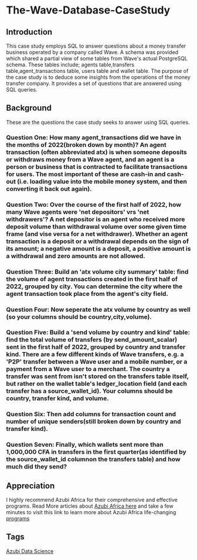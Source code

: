 # The-Wave-Database-CaseStudy
## Introduction
This case study employs SQL to answer questions about a money transfer business operated by a company called Wave. A schema was provided which shared a partial view of some tables from Wave's actual PostgreSQL schema. These tables include; agents table,transfers table,agent_transactions table, users table and wallet table. The purpose of the case study is to deduce some insights from the operations of the money transfer company. It provides a set of questions that are answered using SQL queries. 

## Background
These are the questions the case study seeks to answer using SQL queries.
### Question One: How many agent_transactions did we have in the months of 2022(broken down by month)? An agent transaction (often abbreviated atx) is when someone deposits or withdraws money from a Wave agent, and an agent is a person or business that is contracted to facilitate transactions for users. The most important of these are cash-in and cash-out (i.e. loading value into the mobile money system, and then converting it back out again).
### Question Two: Over the course of the first half of 2022, how many Wave agents were 'net depositors' vrs 'net withdrawers'? A net depositor is an agent who received more deposit volume than withdrawal volume over some given time frame (and vise versa for a net withdrawer). Whether an agent transaction is a deposit or a withdrawal depends on the sign of its amount; a negative amount is a deposit, a positive amount is a withdrawal and zero amounts are not allowed. 
### Question Three: Build an 'atx volume city summary' table: find the volume of agent transactions created in the first half of 2022, grouped by city. You can determine the city where the agent transaction took place from the agent's city field.
### Question Four: Now seperate the atx volume by country as well (so your columns should be country,city,volume).
### Question Five: Build a 'send volume by country and kind' table: find the total volume of transfers (by send_amount_scalar) sent in the first half of 2022, grouped by country and transfer kind. There are a few different kinds of Wave transfers, e.g. a 'P2P' transfer between a Wave user and a mobile number, or a payment from a Wave user to a merchant. The country a transfer was sent from isn't stored on the transfers table itself, but rather on the wallet table's ledger_location field (and each transfer has a source_wallet_id). Your columns should be country, transfer kind, and volume. 
### Question Six: Then add columns for transaction count and number of unique senders(still broken down by country and transfer kind). 
### Question Seven: Finally, which wallets sent more than 1,000,000 CFA in transfers in the first quarter(as identified by the source_wallet_id columnon the transfers table) and how much did they send?

## Appreciation
I highly recommend Azubi Africa for their comprehensive and effective programs. Read More articles about [Azubi Africa here](https://medium.com/@azubiafrica) and take a few minutes to visit this link to learn more about Azubi Africa life-changing [programs](https://bit.ly/41CGCwK)

## Tags
[Azubi Data Science](https://bit.ly/3ARq742)
